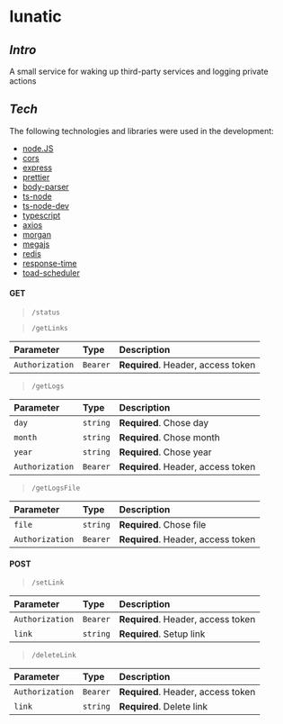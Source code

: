 # lunatic

## _Intro_

A small service for waking up third-party services and logging private actions

## _Tech_

The following technologies and libraries were used in the development:

- [node.JS](https://github.com/nodejs)
- [cors](https://github.com/expressjs/cors)
- [express](https://github.com/expressjs/express)
- [prettier](https://github.com/prettier/prettier)
- [body-parser](https://github.com/expressjs/body-parser)
- [ts-node](https://github.com/TypeStrong/ts-node)
- [ts-node-dev](https://github.com/wclr/ts-node-dev)
- [typescript](https://github.com/Microsoft/TypeScript)
- [axios](https://github.com/axios/axios)
- [morgan](https://www.npmjs.com/package/morgan)
- [megajs](https://github.com/qgustavor/mega)
- [redis](https://github.com/redis/node-redis)
- [response-time](https://github.com/expressjs/response-time)
- [toad-scheduler](https://github.com/kibertoad/toad-scheduler)

#### GET
> `/status`

> `/getLinks`

| Parameter       | Type     | Description                        |
|:----------------|:---------|:-----------------------------------|
| `Authorization` | `Bearer` | **Required**. Header, access token |

> `/getLogs`

| Parameter       | Type     | Description                        |
|:----------------|:---------|:-----------------------------------|
| `day`           | `string` | **Required**. Chose day            |
| `month`         | `string` | **Required**. Chose month          |
| `year`          | `string` | **Required**. Chose year           |
| `Authorization` | `Bearer` | **Required**. Header, access token |

> `/getLogsFile`

| Parameter       | Type     | Description                        |
|:----------------|:---------|:-----------------------------------|
| `file`          | `string` | **Required**. Chose file           |
| `Authorization` | `Bearer` | **Required**. Header, access token |

#### POST

> `/setLink`

| Parameter         | Type     | Description                        |
|:------------------|:---------|:-----------------------------------|
| `Authorization`   | `Bearer` | **Required**. Header, access token |
| `link`            | `string` | **Required**. Setup link           |

> `/deleteLink`

| Parameter       | Type     | Description                        |
|:----------------|:---------|:-----------------------------------|
| `Authorization` | `Bearer` | **Required**. Header, access token |
| `link`          | `string` | **Required**. Delete link          |